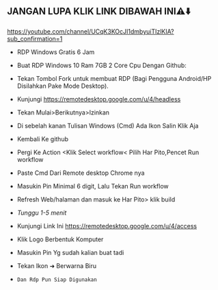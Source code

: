   ## JANGAN LUPA KLIK LINK DIBAWAH INI⚠️⬇️

 https://youtube.com/channel/UCqK3KOcJI1dmbyuiTIzlKIA?sub_confirmation=1

+ RDP Windows Gratis 6 Jam

+ Buat RDP Windows 10 Ram 7GB 2 Core Cpu Dengan Github:

+ Tekan Tombol Fork untuk membuat RDP (Bagi Pengguna Android/HP Disilahkan Pake Mode Desktop).

+ Kunjungi https://remotedesktop.google.com/u/4/headless

+ Tekan Mulai>Berikutnya>Izinkan

+ Di sebelah kanan Tulisan Windows (Cmd) Ada Ikon Salin Klik Aja

+ Kembali Ke github

+ Pergi Ke Action <Klik Select workflow< Pilih Har Pito,Pencet Run workflow

+ Paste Cmd Dari Remote desktop Chrome nya
 
+ Masukin Pin Minimal 6 digit, Lalu Tekan Run workflow

+ Refresh Web/halaman dan masuk ke Har Pito> klik build

+ *Tunggu 1-5 menit*

+ Kunjungi Link Ini https://remotedesktop.google.com/u/4/access

+ Klik Logo Berbentuk Komputer

+ Masukin Pin Yg sudah kalian buat tadi

+ Tekan Ikon ➜ Berwarna Biru

+ ```Dan Rdp Pun Siap Digunakan```

